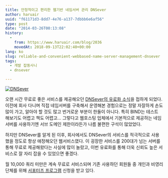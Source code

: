 ```yaml
---
title: 안정적이고 편리한 웹기반 네임서버 관리 DNSever
author: haruair
uuid: "f61171d3-8dd7-4e76-a137-7dbbb6e6af56"
type: post
date: "2014-03-26T00:13:08"
history:
  - 
    from: https://www.haruair.com/blog/2036
    movedAt: 2018-09-13T22:02:40+00:00
lang: ko
slug: reliable-and-convenient-webbased-name-server-management-dnsever
tags:
  - 개발 잡동사니
  - dnsever

---
```

<a href="http://www.dnsever.com" target="dnsever"><img src="https://kr.dnsever.com/image/logo-kr.gif?w=660&#038;ssl=1" alt="DNSever" data-recalc-dims="1" /></a>

오랜 시간 무료로 좋은 서비스를 제공해오던 [DNSever의 유료화 소식][1]을 접하게 되었다. 이전에 회사 다니며 직접 네임서버를 구축해서 운영해본 경험으로는 정말 자잘하게 손도 많이 가고, 알아야 할 것도 많고 번거로운 부분이 한둘이 아니다. 특히 BIND는 테스트 해보기도 어렵고 책도 어렵고&#8230; 그렇다고 웹호스팅 업체에서 기본적으로 제공하는 네임서버를 사용하기엔 서브 도메인 제한이라든가 나름 불편한 구석이 많았었다.

하지만 DNSever를 알게 된 이후, 회사에서도 DNSever의 서비스를 적극적으로 사용했을 정도로 항상 애정해오던 웹서비스였다. 이 굉장한 서비스를 200대가 넘는 서버를 통해 무료로 제공해왔다는 사실에 많이 놀랐고, 이번 유료화를 통해 더욱 신뢰도 높은 서비스로 잘 자리 잡을 수 있었으면 좋겠다.

월 10,000 쿼리 미만은 계속 무료로 서비스되며 기존 사용하던 회원들 중 개인과 비영리 단체를 위해 [서포터즈 프로그램][2] 신청을 받고 있다.

 [1]: http://blog.kr.dnsever.com/?p=206
 [2]: https://kr.dnsever.com/index.html?selected_menu=supporters